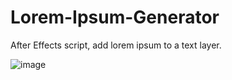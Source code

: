 # Lorem-Ipsum-Generator
After Effects script, add lorem ipsum to a text layer. 

![image](https://user-images.githubusercontent.com/20384923/117642300-07843580-b17f-11eb-9865-334b6234c019.png)
